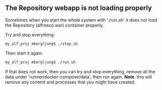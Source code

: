 ## The Repository webapp is not loading properly
Sometimes when you start the whole system with './run.sh' it does not 
load the Repository (alfresco.war) container properly. 

Try and stop everything:

```bash
my_alf_proj mbergljung$ ./stop.sh 
```

Then start it again:

```bash
my_alf_proj mbergljung$ ./run.sh 
```

If that does not work, then you can try and stop everything, 
remove all the data under 'runner/docker-compose/data', then run again.
**Note**. this will remove any content and processes that you might have created.  
